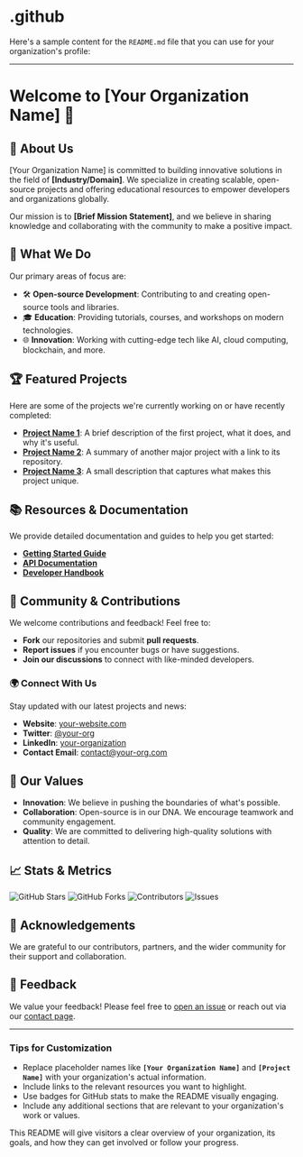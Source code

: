 # .github

Here's a sample content for the `README.md` file that you can use for your organization's profile:

---

# Welcome to [Your Organization Name] 👋

## 🌟 About Us
[Your Organization Name] is committed to building innovative solutions in the field of **[Industry/Domain]**. We specialize in creating scalable, open-source projects and offering educational resources to empower developers and organizations globally.

Our mission is to **[Brief Mission Statement]**, and we believe in sharing knowledge and collaborating with the community to make a positive impact.

## 🚀 What We Do
Our primary areas of focus are:
- 🛠️ **Open-source Development**: Contributing to and creating open-source tools and libraries.
- 🎓 **Education**: Providing tutorials, courses, and workshops on modern technologies.
- 🌐 **Innovation**: Working with cutting-edge tech like AI, cloud computing, blockchain, and more.

## 🏆 Featured Projects
Here are some of the projects we're currently working on or have recently completed:
- **[Project Name 1](https://github.com/your-org/project1)**: A brief description of the first project, what it does, and why it's useful.
- **[Project Name 2](https://github.com/your-org/project2)**: A summary of another major project with a link to its repository.
- **[Project Name 3](https://github.com/your-org/project3)**: A small description that captures what makes this project unique.

## 📚 Resources & Documentation
We provide detailed documentation and guides to help you get started:
- **[Getting Started Guide](https://github.com/your-org/docs/getting-started.md)**
- **[API Documentation](https://github.com/your-org/docs/api.md)**
- **[Developer Handbook](https://github.com/your-org/docs/developer-handbook.md)**

## 👥 Community & Contributions
We welcome contributions and feedback! Feel free to:
- **Fork** our repositories and submit **pull requests**.
- **Report issues** if you encounter bugs or have suggestions.
- **Join our discussions** to connect with like-minded developers.

### 🌍 Connect With Us
Stay updated with our latest projects and news:
- **Website**: [your-website.com](https://your-website.com)
- **Twitter**: [@your-org](https://twitter.com/your-org)
- **LinkedIn**: [your-organization](https://linkedin.com/company/your-org)
- **Contact Email**: [contact@your-org.com](mailto:contact@your-org.com)

## 🎨 Our Values
- **Innovation**: We believe in pushing the boundaries of what's possible.
- **Collaboration**: Open-source is in our DNA. We encourage teamwork and community engagement.
- **Quality**: We are committed to delivering high-quality solutions with attention to detail.

## 📈 Stats & Metrics
![GitHub Stars](https://img.shields.io/github/stars/your-org/your-repo)
![GitHub Forks](https://img.shields.io/github/forks/your-org/your-repo)
![Contributors](https://img.shields.io/github/contributors/your-org/your-repo)
![Issues](https://img.shields.io/github/issues/your-org/your-repo)


## 🙏 Acknowledgements
We are grateful to our contributors, partners, and the wider community for their support and collaboration.

## 💬 Feedback
We value your feedback! Please feel free to [open an issue](https://github.com/your-org/your-repo/issues) or reach out via our [contact page](https://your-website.com/contact).

---

### **Tips for Customization**
- Replace placeholder names like **`[Your Organization Name]`** and **`[Project Name]`** with your organization's actual information.
- Include links to the relevant resources you want to highlight.
- Use badges for GitHub stats to make the README visually engaging.
- Include any additional sections that are relevant to your organization's work or values.

This README will give visitors a clear overview of your organization, its goals, and how they can get involved or follow your progress.
